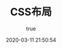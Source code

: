 ---
pageComponent:
  name: Catalogue
  data:
    path: 100204.CSS布局
    imgUrl: /img/01.png
    description: k8S
title: CSS布局
date: 2020-03-11 21:50:54
permalink: /css/layout/
sidebar: false
article: false
comment: false
editLink: false
author:
  name: xiaoliuxuesheng
  link: https://github.com/xiaoliuxuesheng
---